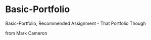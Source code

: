 # Basic-Portfolio
Basic-Portfolio, Recommended Assignment - That Portfolio Though


from Mark Cameron
